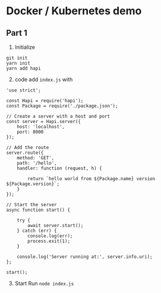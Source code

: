 # Docker / Kubernetes demo

## Part 1
1. Initialize
```
git init
yarn init
yarn add hapi
```

2. code
add `index.js` with
```
'use strict';

const Hapi = require('hapi');
const Package = require('./package.json');

// Create a server with a host and port
const server = Hapi.server({
    host: 'localhost',
    port: 8000
});

// Add the route
server.route({
    method: 'GET',
    path: '/hello',
    handler: function (request, h) {

        return `hello world from ${Package.name} version ${Package.version}`;
    }
});

// Start the server
async function start() {

    try {
        await server.start();
    } catch (err) {
        console.log(err);
        process.exit(1);
    }

    console.log('Server running at:', server.info.uri);
};

start();
```

3. Start
Run `node index.js`
